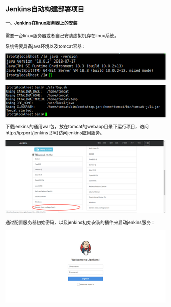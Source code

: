 ## Jenkins自动构建部署项目

#### 一、Jenkins在linux服务器上的安装
需要一台linux服务器或者自己安装虚拟机存在linux系统。

系统需要具备java环境以及tomcat容器：

![jenkins_java_version.png](./assert/jenkins/jenkins_20191010103217.png)

![jenkins_tomcat.png](./assert/jenkins/jenkins_20191010103401.png)

下载jenkins的通用war包，放在tomcat的webapp目录下运行项目，访问http://ip:port/jenkins
即可访问jenkins应用服务。

![jenkins_war_download.png](./assert/jenkins/jenkins_20191010103903.png)

通过配置服务器初始密码，以及jenkins初始安装的插件来启动jenkins服务：

![jenkins_web_login.png](./assert/jenkins/jenkins_20191010111737.png)